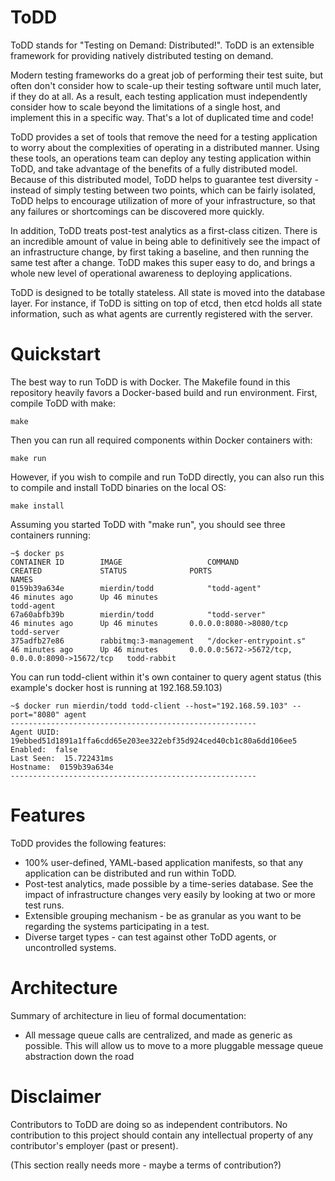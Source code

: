 ToDD
====
ToDD stands for "Testing on Demand: Distributed!". ToDD is an extensible framework for providing natively distributed testing on demand.

Modern testing frameworks do a great job of performing their test suite, but often don't consider how to scale-up their testing software until much later, if they do at all. As a result, each testing application must independently consider how to scale beyond the limitations of a single host, and implement this in a specific way. That's a lot of duplicated time and code!

ToDD provides a set of tools that remove the need for a testing application to worry about the complexities of operating in a distributed manner. Using these tools, an operations team can deploy any testing application within ToDD, and take advantage of the benefits of a fully distributed model. Because of this distributed model, ToDD helps to guarantee test diversity - instead of simply testing between two points, which can be fairly isolated, ToDD helps to encourage utilization of more of your infrastructure, so that any failures or shortcomings can be discovered more quickly.

In addition, ToDD treats post-test analytics as a first-class citizen. There is an incredible amount of value in being able to definitively see the impact of an infrastructure change, by first taking a baseline, and then running the same test after a change. ToDD makes this super easy to do, and brings a whole new level of operational awareness to deploying applications.

ToDD is designed to be totally stateless. All state is moved into the database layer. For instance, if ToDD is sitting on top of etcd, then etcd holds all state information, such as what agents are currently registered with the server.

# Quickstart

The best way to run ToDD is with Docker. The Makefile found in this repository heavily favors a Docker-based build and run environment. First, compile ToDD with make:
    
    make

Then you can run all required components within Docker containers with:

    make run

However, if you wish to compile and run ToDD directly, you can also run this to compile and install ToDD binaries on the local OS:

    make install

Assuming you started ToDD with "make run", you should see three containers running:

    ~$ docker ps                                                                                                            
    CONTAINER ID        IMAGE                   COMMAND                  CREATED             STATUS              PORTS                                             NAMES
    0159b39a634e        mierdin/todd            "todd-agent"             46 minutes ago      Up 46 minutes                                                         todd-agent
    67a60abfb39b        mierdin/todd            "todd-server"            46 minutes ago      Up 46 minutes       0.0.0.0:8080->8080/tcp                            todd-server
    375adfb27e86        rabbitmq:3-management   "/docker-entrypoint.s"   46 minutes ago      Up 46 minutes       0.0.0.0:5672->5672/tcp, 0.0.0.0:8090->15672/tcp   todd-rabbit

You can run todd-client within it's own container to query agent status (this example's docker host is running at 192.168.59.103)

    ~$ docker run mierdin/todd todd-client --host="192.168.59.103" --port="8080" agent
    -------------------------------------------------------
    Agent UUID:  19ebbed51d1891a1ffa6cdd65e203ee322ebf35d924ced40cb1c80a6dd106ee5
    Enabled:  false
    Last Seen:  15.722431ms
    Hostname:  0159b39a634e
    -------------------------------------------------------

# Features

ToDD provides the following features:

- 100% user-defined, YAML-based application manifests, so that any application can be distributed and run within ToDD.
- Post-test analytics, made possible by a time-series database. See the impact of infrastructure changes very easily by looking at two or more test runs.
- Extensible grouping mechanism - be as granular as you want to be regarding the systems participating in a test.
- Diverse target types - can test against other ToDD agents, or uncontrolled systems.

# Architecture

Summary of architecture in lieu of formal documentation:

- All message queue calls are centralized, and made as generic as possible. This will allow us to move to a more pluggable message queue abstraction down the road

# Disclaimer

Contributors to ToDD are doing so as independent contributors. No contribution to this project should contain any intellectual property of any contributor's employer (past or present).

(This section really needs more - maybe a terms of contribution?)